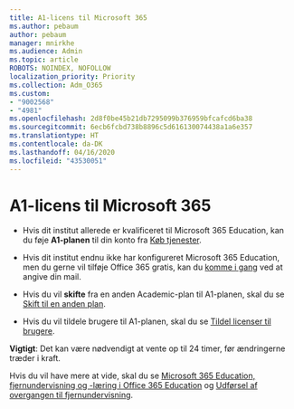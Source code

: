```yaml
---
title: A1-licens til Microsoft 365
ms.author: pebaum
author: pebaum
manager: mnirkhe
ms.audience: Admin
ms.topic: article
ROBOTS: NOINDEX, NOFOLLOW
localization_priority: Priority
ms.collection: Adm_O365
ms.custom:
- "9002568"
- "4981"
ms.openlocfilehash: 2d8f0be45b21db7295099b376959bfcafcd6ba38
ms.sourcegitcommit: 6ecb6fcbd738b8896c5d616130074438a1a6e357
ms.translationtype: HT
ms.contentlocale: da-DK
ms.lasthandoff: 04/16/2020
ms.locfileid: "43530051"
---
```

# <a name="a1-license-for-microsoft-365"></a>A1-licens til Microsoft 365


- Hvis dit institut allerede er kvalificeret til Microsoft 365 Education, kan du føje **A1-planen** til din konto fra [Køb tjenester](https://docs.microsoft.com/microsoft-365/commerce/buy-another-subscription?view=o365-worldwide#buy-another-subscription). 

- Hvis dit institut endnu ikke har konfigureret Microsoft 365 Education, men du gerne vil tilføje Office 365 gratis, kan du [komme i gang](https://www.microsoft.com/education/products/office) ved at angive din mail. 

- Hvis du vil **skifte** fra en anden Academic-plan til A1-planen, skal du se [Skift til en anden plan](https://docs.microsoft.com/da-DK/microsoft-365/commerce/subscriptions/switch-plans-manually). 

- Hvis du vil tildele brugere til A1-planen, skal du se [Tildel licenser til brugere](https://docs.microsoft.com/da-DK/microsoft-365/admin/manage/assign-licenses-to-users). 

**Vigtigt**: Det kan være nødvendigt at vente op til 24 timer, før ændringerne træder i kraft. 

Hvis du vil have mere at vide, skal du se [Microsoft 365 Education, fjernundervisning og -læring i Office 365 Education](https://support.office.com/article/remote-teaching-and-learning-in-office-365-education-f651ccae-7b65-478b-8366-51bb884025c4) og [Udførsel af overgangen til fjernundervisning](https://www.microsoft.com/education/remote-learning). 
